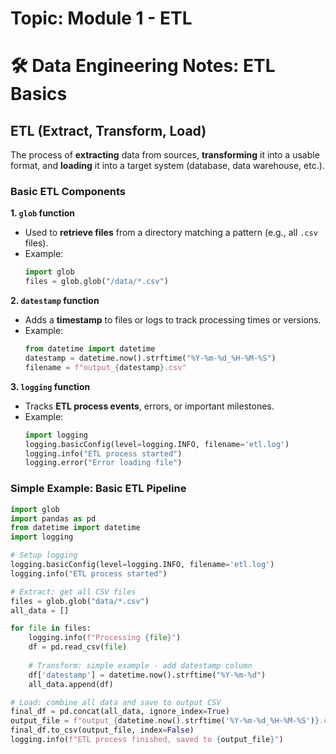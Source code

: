 # Topic: Module 1 - ETL

# 🛠️ Data Engineering Notes: ETL Basics

## ETL (Extract, Transform, Load)
The process of **extracting** data from sources, **transforming** it into a usable format, and **loading** it into a target system (database, data warehouse, etc.).  

### Basic ETL Components

**1. `glob` function**  
- Used to **retrieve files** from a directory matching a pattern (e.g., all `.csv` files).  
- Example:
    ```python
    import glob
    files = glob.glob("/data/*.csv")
    ```

**2. `datestamp` function**  
- Adds a **timestamp** to files or logs to track processing times or versions.  
- Example:
    ```python
    from datetime import datetime
    datestamp = datetime.now().strftime("%Y-%m-%d_%H-%M-%S")
    filename = f"output_{datestamp}.csv"
    ```

**3. `logging` function**  
- Tracks **ETL process events**, errors, or important milestones.  
- Example:
    ```python
    import logging
    logging.basicConfig(level=logging.INFO, filename='etl.log')
    logging.info("ETL process started")
    logging.error("Error loading file")
    ```

### Simple Example: Basic ETL Pipeline
```python
import glob
import pandas as pd
from datetime import datetime
import logging

# Setup logging
logging.basicConfig(level=logging.INFO, filename='etl.log')
logging.info("ETL process started")

# Extract: get all CSV files
files = glob.glob("data/*.csv")
all_data = []

for file in files:
    logging.info(f"Processing {file}")
    df = pd.read_csv(file)
    
    # Transform: simple example - add datestamp column
    df['datestamp'] = datetime.now().strftime("%Y-%m-%d")
    all_data.append(df)

# Load: combine all data and save to output CSV
final_df = pd.concat(all_data, ignore_index=True)
output_file = f"output_{datetime.now().strftime('%Y-%m-%d_%H-%M-%S')}.csv"
final_df.to_csv(output_file, index=False)
logging.info(f"ETL process finished, saved to {output_file}")

